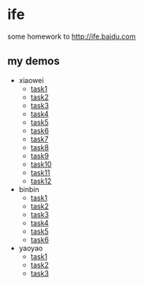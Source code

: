 # ife 


some homework to http://ife.baidu.com


## my demos

 + xiaowei
     * [task1](https://myunique.github.io/ife/xiaowei/task1)
     * [task2](https://myunique.github.io/ife/xiaowei/task2)
     * [task3](https://myunique.github.io/ife/xiaowei/task3)
     * [task4](https://myunique.github.io/ife/xiaowei/task4)
     * [task5](https://myunique.github.io/ife/xiaowei/task5)
     * [task6](https://myunique.github.io/ife/xiaowei/task6)
     * [task7](https://myunique.github.io/ife/xiaowei/task7)
     * [task8](https://myunique.github.io/ife/xiaowei/task8)
     * [task9](https://myunique.github.io/ife/xiaowei/task9)
     * [task10](https://myunique.github.io/ife/xiaowei/task10)
     * [task11](https://myunique.github.io/ife/xiaowei/task11)
     * [task12](https://myunique.github.io/ife/xiaowei/task12)
 + binbin
     * [task1](https://myunique.github.io/ife/binbin/task1/)
     * [task2](https://myunique.github.io/ife/binbin/task2/)
     * [task3](https://myunique.github.io/ife/binbin/task3/)
     * [task4](https://myunique.github.io/ife/binbin/task4/)
     * [task5](https://myunique.github.io/ife/binbin/task5/)
     * [task6](https://myunique.github.io/ife/binbin/task6/)
 + yaoyao
     * [task1](https://myunique.github.io/ife/yaoyao/task1/index.html)
     * [task2](https://myunique.github.io/ife/yaoyao/task2/index.html)
     * [task3](https://myunique.github.io/ife/yaoyao/task3/index.html)

